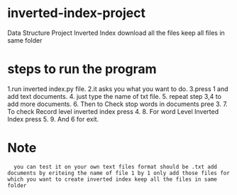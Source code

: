 # inverted-index-project
Data Structure Project Inverted Index
download all the files 
keep all files in same folder

# steps to run the program
1.run inverted index.py file.
2.it asks you what you want to do. 
3.press 1 and add text documents.
4. just type the name of txt file.
5. repeat step 3,4 to add more documents.
6. Then to Check stop words in documents pree 3.
7. To check Record level inverted index press 4.
8. For word Level Inverted Index press 5. 
9. And 6 for exit.

# Note 
      you can test it on your own text files format should be .txt add documents by eriteing the name of file 1 by 1 only add those files for which you want to create inverted index keep all the files in same folder
